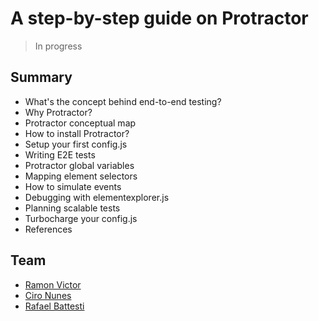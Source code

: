 A step-by-step guide on Protractor
==========

> In progress

Summary
---------------------------------------------------

- What's the concept behind end-to-end testing?
- Why Protractor?
- Protractor conceptual map
- How to install Protractor?
- Setup your first config.js
- Writing E2E tests
- Protractor global variables
- Mapping element selectors
- How to simulate events
- Debugging with elementexplorer.js
- Planning scalable tests
- Turbocharge your config.js
- References

Team
---------------------------------------------------

- [Ramon Victor](https://github.com/ramonvictor)
- [Ciro Nunes](https://github.com/cironunes)
- [Rafael Battesti](https://github.com/rafaelbattesti) 

